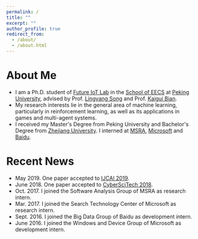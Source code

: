 ```yaml
---
permalink: /
title: ""
excerpt: ""
author_profile: true
redirect_from: 
  - /about/
  - /about.html
---
```


About Me
======
* I am a Ph.D. student of [Future IoT Lab](http://net.pku.edu.cn/songly/iotlab/index.html) in the [School of EECS](http://eecs.pku.edu.cn/Home/HOME.htm) at [Peking University](http://english.pku.edu.cn/), advised by Prof. [Lingyang Song](http://net.pku.edu.cn/songly/) and Prof. [Kaigui Bian](http://net.pku.edu.cn/~bkg/).
* My research interests lie in the general area of machine learning, particularly in reinforcement learning, as well as its applications in games and multi-agent systems.
* I received my Master's Degree from Peking University and Bachelor's Degree from [Zhejiang University](http://www.zju.edu.cn/english/). I interned at [MSRA](https://www.msra.cn/), [Microsoft](https://www.microsoft.com/zh-cn) and [Baidu](https://www.baidu.com/).

Recent News
======
* May 2019. One paper accepted to [IJCAI 2019](https://www.ijcai19.org/).
* June 2018. One paper accepted to [CyberSciTech 2018](http://cyber-science.org/2018/).
* Oct. 2017. I joined the Software Analysis Group of MSRA as research intern.
* Mar. 2017. I joined the Search Technology Center of Microsoft as research intern.
* Sept. 2016. I joined the Big Data Group of Baidu as development intern.
* June 2016. I joined the Windows and Device Group of Microsoft as development intern.
